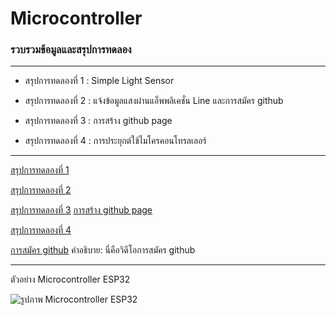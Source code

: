 # Microcontroller
### รวบรวมข้อมูลและสรุปการทดลอง
------------------------------------------------------------------------------------------------------------------------

- สรุปการทดลองที่ 1 : Simple Light Sensor

- สรุปการทดลองที่ 2 : แจ้งข้อมูลแสงผ่านแอ็พพลิเคชั่น Line และการสมัคร github

- สรุปการทดลองที่ 3 : การสร้าง github page

- สรุปการทดลองที่ 4 : การประยุกต์ใช้ไมโครคอนโทรลเลอร์

------------------------------------------------------------------------------------------------------------------------

[สรุปการทดลองที่ 1]( https://drive.google.com/file/d/1CWMHzG7praOnAvKrZqJm2DZUOXdcmZti/view)

[สรุปการทดลองที่ 2]( https://drive.google.com/file/d/1BG4vGvc1oB3P3RhKlyB71m1nVLJ4AlAT/view)

[สรุปการทดลองที่ 3](https://drive.google.com/file/d/1cF7U8T5Vt73PheFQaNJILwBEQsmTUU5j/view)
[การสร้าง github page](https://youtu.be/lQcKnl19uXM)

[สรุปการทดลองที่ 4]( https://youtu.be/Wk8EePyv_oU)

[การสมัคร github]( https://www.youtube.com/watch?v=EhphCVYKeeI)
คำอธิบาย: นี่คือวิดีโอการสมัคร github

------------------------------------------------------------------------------------------------------------------------

ตัวอย่าง Microcontroller ESP32

![รูปภาพ Microcontroller ESP32](https://cz.lnwfile.com/_/cz/_raw/nr/6r/t6.jpg)
